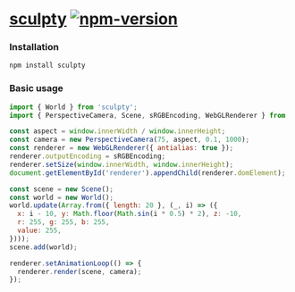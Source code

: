 [sculpty](https://github.com/danielesteban/sculpty)
[![npm-version](https://img.shields.io/npm/v/sculpty.svg)](https://www.npmjs.com/package/sculpty)
==

### Installation

```bash
npm install sculpty
```

### Basic usage

```js
import { World } from 'sculpty';
import { PerspectiveCamera, Scene, sRGBEncoding, WebGLRenderer } from 'three';

const aspect = window.innerWidth / window.innerHeight;
const camera = new PerspectiveCamera(75, aspect, 0.1, 1000);
const renderer = new WebGLRenderer({ antialias: true });
renderer.outputEncoding = sRGBEncoding;
renderer.setSize(window.innerWidth, window.innerHeight);
document.getElementById('renderer').appendChild(renderer.domElement);

const scene = new Scene();
const world = new World();
world.update(Array.from({ length: 20 }, (_, i) => ({
  x: i - 10, y: Math.floor(Math.sin(i * 0.5) * 2), z: -10,
  r: 255, g: 255, b: 255,
  value: 255,
})));
scene.add(world);

renderer.setAnimationLoop(() => {
  renderer.render(scene, camera);
});
```
